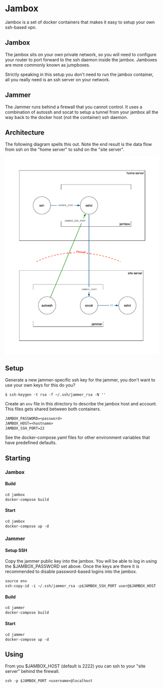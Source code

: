 # Jambox

Jambox is a set of docker containers that makes it easy to setup your own ssh-based vpn.

## Jambox

The jambox sits on your own private network, so you will need to
configure your router to port forward to the ssh daemon inside the
jambox. Jamboxes are more commonly known as jumpboxes.

Strictly speaking in this setup you don't need to run the jambox
container, all you really need is an ssh server on your network.

## Jammer

The Jammer runs behind a firewall that you cannot control. It uses a
combination of autossh and socat to setup a tunnel from your jambox
all the way back to the docker host (not the container) ssh daemon.

## Architecture

The following diagram spells this out. Note the end result is the data
flow from ssh on the "home server" to sshd on the "site server".

![alt tag](jambox.png)

## Setup

Generate a new jammer-specific ssh key for the jammer, you don't want
to use your own keys for this do you?

	$ ssh-keygen -t rsa -f ~/.ssh/jammer_rsa -N ''

Create an `env` file in this directory to describe the jambox host and
account. This files gets shared between both containers.

	JAMBOX_PASSWORD=<password>
	JAMBOX_HOST=<hostname>
	JAMBOX_SSH_PORT=22
	
See the docker-compose.yaml files for other environment variables that have
predefined defaults.

## Starting

### Jambox

#### Build

	cd jambox
	docker-compose build
	
#### Start

	cd jambox
	docker-compose up -d
	
### Jammer

#### Setup SSH

Copy the jammer public key into the jambox. You will be able to log in
using the $JAMBOX_PASSWORD set above. Once the keys are there it is
recommended to disable password-based logins into the jambox.

	source env
	ssh-copy-id -i ~/.ssh/jammer_rsa -p$JAMBOX_SSH_PORT user@$JAMBOX_HOST

#### Build

	cd jammer
	docker-compose build

#### Start

	cd jammer
	docker-compose up -d

## Using
	
From you $JAMBOX_HOST (default is 2222) you can ssh to your "site
server" behind the firewall.

	ssh -p $JAMBOX_PORT <username>@localhost



